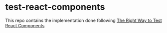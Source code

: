 # test-react-components
This repo contains the implementation done following [The Right Way to Test React Components](https://medium.freecodecamp.com/the-right-way-to-test-react-components-548a4736ab22)
